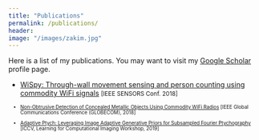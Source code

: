 ```yaml
---
title: "Publications"
permalink: /publications/
header:
image: "/images/zakim.jpg"
---
```




Here is a list of my publications. You may want to visit my [Google
Scholar](https://scholar.google.com/citations?user=6SO2wqUAAAAJ&hl=en)
profile page.


* [WiSpy: Through-wall movement sensing and person counting using commodity WiFi signals](https://ieeexplore.ieee.org/abstract/document/8589770) <small>[IEEE SENSORS Conf. 2018]<small> 
  
* [Non-Obtrusive Detection of Concealed Metallic Objects Using Commodity WiFi Radios](https://ieeexplore.ieee.org/abstract/document/8647871) [IEEE Global Communications Conference (GLOBECOM), 2018]
* [Adaptive Ptych: Leveraging Image Adaptive Generative Priors for Subsampled Fourier Ptychography](http://openaccess.thecvf.com/content_ICCVW_2019/html/LCI/Shamshad_Adaptive_Ptych_Leveraging_Image_Adaptive_Generative_Priors_for_Subsampled_Fourier_ICCVW_2019_paper.html)  [ICCV, Learning for Computational Imaging Workshop, 2019]

